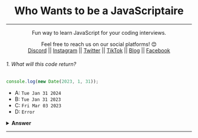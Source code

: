 <div align="center">
  
  <h1>Who Wants to be a JavaScriptaire</h1>

---

Fun way to learn JavaScript for your coding interviews.</span>

Feel free to reach us on our social platforms! 😊 <br />
<a href="https://discord.com/invite/62VR3MMCVm">Discord</a> || <a href="https://www.instagram.com/bgwebagency">Instagram</a> || <a href="https://www.twitter.com/kirankdash">Twitter</a> || <a href="https://www.tiktok.com/@bgwebagency">TikTok</a> || <a href="https://www.bgwebagency.in">Blog</a> || <a href="https://www.facebook.com/bgwebagency">Facebook</a>

</div>

###### 1. What will this code return?

```javascript
console.log(new Date(2023, 1, 31));
```

- A: `Tue Jan 31 2024`
- B: `Tue Jan 31 2023`
- C: `Fri Mar 03 2023`
- D: `Error`

<details><summary><b>Answer</b></summary>
<p>

#### Answer: C

In JavaScript, while constructing dates using Date objects are 0 based. Which means 0 is for January and 1 is for February. So, in this case we are asking JavaScript to set a date of 2023 February 31st. Which does not exist. But instead of throwing error JavaScript will overflow it to the next month which is March. And since February in 2023 has only 28 days, the code will overflow by 3 days making the result to be 3rd March 2023.

</p>
</details>

---
